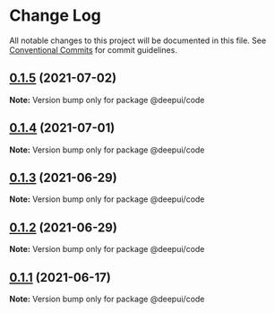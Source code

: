 # Change Log

All notable changes to this project will be documented in this file.
See [Conventional Commits](https://conventionalcommits.org) for commit guidelines.

## [0.1.5](https://github.com/deepecom/deepui/compare/@deepui/code@0.1.4...@deepui/code@0.1.5) (2021-07-02)

**Note:** Version bump only for package @deepui/code





## [0.1.4](https://github.com/deepecom/deepui/compare/@deepui/code@0.1.3...@deepui/code@0.1.4) (2021-07-01)

**Note:** Version bump only for package @deepui/code





## [0.1.3](https://github.com/deepecom/deepui/compare/@deepui/code@0.1.2...@deepui/code@0.1.3) (2021-06-29)

**Note:** Version bump only for package @deepui/code





## [0.1.2](https://github.com/deepecom/deepui/compare/@deepui/code@0.1.1...@deepui/code@0.1.2) (2021-06-29)

**Note:** Version bump only for package @deepui/code





## [0.1.1](https://github.com/deepecom/deepui/compare/@deepui/code@0.1.0...@deepui/code@0.1.1) (2021-06-17)

**Note:** Version bump only for package @deepui/code

